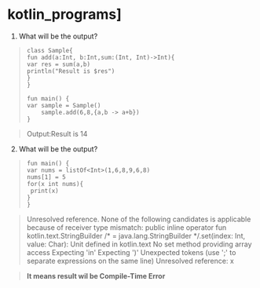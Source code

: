 # kotlin_programs]

1. What will be the output?
>     class Sample{
>     fun add(a:Int, b:Int,sum:(Int, Int)->Int){
>     var res = sum(a,b)
>     println("Result is $res")
>     }
>     }
>     
>     fun main() {
>     var sample = Sample()
>         sample.add(6,8,{a,b -> a+b})   
>     }

> Output:Result is 14


2. What will be the output?
>     fun main() {
>     var nums = listOf<Int>(1,6,8,9,6,8)
>     nums[1] = 5
>     for(x int nums){
>      print(x)   
>     }
>     }

> Unresolved reference. None of the following candidates is applicable because of receiver type mismatch: public inline operator fun kotlin.text.StringBuilder /* = java.lang.StringBuilder */.set(index: Int, value: Char): Unit defined in kotlin.text
No set method providing array access
Expecting 'in'
Expecting ')'
Unexpected tokens (use ';' to separate expressions on the same line)
Unresolved reference: x
  
> **It means  result wil be Compile-Time Error**
